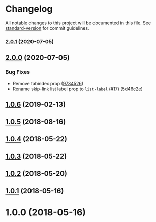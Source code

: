 # Changelog

All notable changes to this project will be documented in this file. See [standard-version](https://github.com/conventional-changelog/standard-version) for commit guidelines.

### [2.0.1](https://github.com/vue-a11y/vue-skip-to/compare/v2.0.0...v2.0.1) (2020-07-05)

## [2.0.0](https://github.com/vue-a11y/vue-skip-to/compare/v1.0.6...v2.0.0) (2020-07-05)


### Bug Fixes

* Remove tabindex prop ([9734526](https://github.com/vue-a11y/vue-skip-to/commit/97345266210501ae8c5345e06eb4b81f01feacb8))
* Rename skip-link list label prop to `list-label` ([#17](https://github.com/vue-a11y/vue-skip-to/issues/17)) ([5d46c2e](https://github.com/vue-a11y/vue-skip-to/commit/5d46c2e1afa8f06724105bb902f331c898070d52))

<a name="1.0.6"></a>
## [1.0.6](https://github.com/vue-a11y/vue-skip-to/compare/v1.0.4...v1.0.6) (2019-02-13)



<a name="1.0.5"></a>
## [1.0.5](https://github.com/vue-a11y/vue-skip-to/compare/v1.0.4...v1.0.5) (2018-08-16)



<a name="1.0.4"></a>
## [1.0.4](https://github.com/vue-a11y/vue-skip-to/compare/v1.0.3...v1.0.4) (2018-05-22)



<a name="1.0.3"></a>
## [1.0.3](https://github.com/vue-a11y/vue-skip-to/compare/v1.0.2...v1.0.3) (2018-05-22)



<a name="1.0.2"></a>
## [1.0.2](https://github.com/vue-a11y/vue-skip-to/compare/v1.0.1...v1.0.2) (2018-05-20)



<a name="1.0.1"></a>
## [1.0.1](https://github.com/vue-a11y/vue-skip-to/compare/v1.0.0...v1.0.1) (2018-05-16)



<a name="1.0.0"></a>
# 1.0.0 (2018-05-16)
